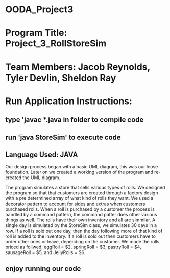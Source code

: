 # OODA_Project3
# Program Title: Project_3_RollStoreSim
# Team Members: Jacob Reynolds, Tyler Devlin, Sheldon Ray
# Run Application Instructions:
## type 'javac *.java in folder to compile code
## run 'java StoreSim' to execute code
## Language Used: JAVA
Our design process began with a basic UML diagram, this was our loose foundation. Later on we created a working version of the program and re-created the UML diagram. 

The program simulates a store that sells various types of rolls. We designed the program so that that customers are created through a factory design with a pre determined array of what kind of rolls they want. We used a decorator pattern to account for sides and extras when customers purchased rolls. When a roll is purchased by a customer the process is handled by a command pattern, the command patter does other various things as well. The rolls have their own inventory and all are simmilar. A single day is simulated by the StoreSim class, we simulates 30 days in a row. If a roll is sold out one day, then the day following more of that kind of roll is added to the inventory. If a roll is sold out then customers have to order other ones or leave, depending on the customer. We made the rolls priced as follwed, eggRoll = $2, springRoll = $3, pastryRoll = $4, sausageRoll = $5, and JellyRolls = $6.
## enjoy running our code
##
